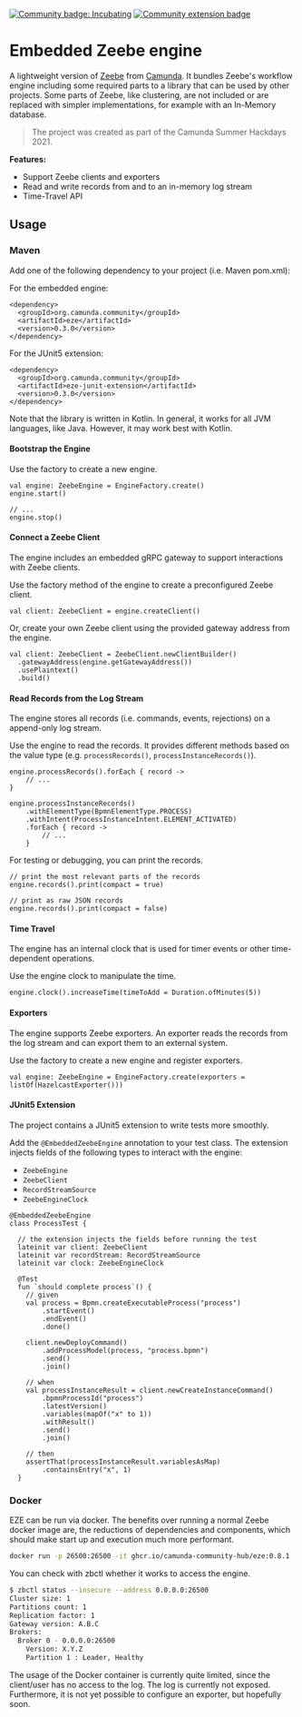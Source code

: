 [![Community badge: Incubating](https://img.shields.io/badge/Lifecycle-Incubating-blue)](https://github.com/Camunda-Community-Hub/community/blob/main/extension-lifecycle.md#incubating-)
[![Community extension badge](https://img.shields.io/badge/Community%20Extension-An%20open%20source%20community%20maintained%20project-FF4700)](https://github.com/camunda-community-hub/community)

# Embedded Zeebe engine

A lightweight version of [Zeebe](https://github.com/camunda-cloud/zeebe) from [Camunda](https://camunda.com). It bundles Zeebe's workflow engine including some required parts to a library that can be used by other projects. Some parts of Zeebe, like clustering, are not included or are replaced with simpler implementations, for example with an In-Memory database.   

> The project was created as part of the Camunda Summer Hackdays 2021.

**Features:**

* Support Zeebe clients and exporters
* Read and write records from and to an in-memory log stream
* Time-Travel API

## Usage

### Maven 

Add one of the following dependency to your project (i.e. Maven pom.xml):

For the embedded engine:

```
<dependency>
  <groupId>org.camunda.community</groupId>
  <artifactId>eze</artifactId>
  <version>0.3.0</version>
</dependency>
```

For the JUnit5 extension: 

```
<dependency>
  <groupId>org.camunda.community</groupId>
  <artifactId>eze-junit-extension</artifactId>
  <version>0.3.0</version>
</dependency>
```

Note that the library is written in Kotlin. In general, it works for all JVM languages, like Java. However, it may work best with Kotlin. 

#### Bootstrap the Engine

Use the factory to create a new engine.  

```
val engine: ZeebeEngine = EngineFactory.create()
engine.start()

// ...
engine.stop()
```

#### Connect a Zeebe Client

The engine includes an embedded gRPC gateway to support interactions with Zeebe clients. 

Use the factory method of the engine to create a preconfigured Zeebe client. 

```
val client: ZeebeClient = engine.createClient()
```

Or, create your own Zeebe client using the provided gateway address from the engine.

```
val client: ZeebeClient = ZeebeClient.newClientBuilder()
  .gatewayAddress(engine.getGatewayAddress())
  .usePlaintext()
  .build()
```

#### Read Records from the Log Stream

The engine stores all records (i.e. commands, events, rejections) on a append-only log stream.

Use the engine to read the records. It provides different methods based on the value type (e.g. `processRecords()`, `processInstanceRecords()`). 

```                
engine.processRecords().forEach { record ->
    // ...
}

engine.processInstanceRecords()
    .withElementType(BpmnElementType.PROCESS)
    .withIntent(ProcessInstanceIntent.ELEMENT_ACTIVATED)
    .forEach { record ->  
        // ...
    }               
```

For testing or debugging, you can print the records. 

```
// print the most relevant parts of the records
engine.records().print(compact = true)

// print as raw JSON records
engine.records().print(compact = false)
```

#### Time Travel

The engine has an internal clock that is used for timer events or other time-dependent operations.

Use the engine clock to manipulate the time.

```
engine.clock().increaseTime(timeToAdd = Duration.ofMinutes(5))
```

#### Exporters

The engine supports Zeebe exporters. An exporter reads the records from the log stream and can export them to an external system.

Use the factory to create a new engine and register exporters.  

```
val engine: ZeebeEngine = EngineFactory.create(exporters = listOf(HazelcastExporter()))
```

#### JUnit5 Extension

The project contains a JUnit5 extension to write tests more smoothly.  

Add the `@EmbeddedZeebeEngine` annotation to your test class. The extension injects fields of the following types to interact with the engine:
* `ZeebeEngine`
* `ZeebeClient`
* `RecordStreamSource`
* `ZeebeEngineClock`

```
@EmbeddedZeebeEngine
class ProcessTest {

  // the extension injects the fields before running the test   
  lateinit var client: ZeebeClient
  lateinit var recordStream: RecordStreamSource
  lateinit var clock: ZeebeEngineClock

  @Test
  fun `should complete process`() {
    // given
    val process = Bpmn.createExecutableProcess("process")
        .startEvent()
        .endEvent()
        .done()

    client.newDeployCommand()
        .addProcessModel(process, "process.bpmn")
        .send()
        .join()

    // when
    val processInstanceResult = client.newCreateInstanceCommand()
        .bpmnProcessId("process")
        .latestVersion()
        .variables(mapOf("x" to 1))
        .withResult()
        .send()
        .join()

    // then
    assertThat(processInstanceResult.variablesAsMap)
        .containsEntry("x", 1)
  }
```

### Docker

EZE can be run via docker. The benefits over running a normal Zeebe docker image are, the reductions of dependencies and components, which should make start up and execution much more performant.

```sh
docker run -p 26500:26500 -it ghcr.io/camunda-community-hub/eze:0.8.1
```

You can check with zbctl whether it works to access the engine.

```sh
$ zbctl status --insecure --address 0.0.0.0:26500
Cluster size: 1
Partitions count: 1
Replication factor: 1
Gateway version: A.B.C
Brokers:
  Broker 0 - 0.0.0.0:26500
    Version: X.Y.Z
    Partition 1 : Leader, Healthy
```

The usage of the Docker container is currently quite limited, since the client/user has no access to the log. The log is currently not exposed. Furthermore, it is not yet possible to configure an exporter, but hopefully soon.
